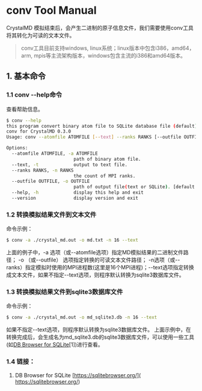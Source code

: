 # conv Tool Manual

CrystalMD 模拟结束后，会产生二进制的原子信息文件，我们需要使用conv工具将其转化为可读的文本文件。

> conv工具目前支持windows, linux系统；linux版本中包含i386，amd64， arm, mpis等主流架构版本，windows包含主流的i386和amd64版本。

## 1. 基本命令
### 1.1 conv --help命令
查看帮助信息。
```bash
$ conv --help
this program convert binary atom file to SQLite database file (default) or text file (by setting --text argument).
conv for CrystalMD 0.3.0
Usage: conv --atomfile ATOMFILE [--text] --ranks RANKS [--outfile OUTFILE]

Options:
  --atomfile ATOMFILE, -a ATOMFILE
                         path of binary atom file.
  --text, -t             output to text file.
  --ranks RANKS, -n RANKS
                         the count of MPI ranks.
  --outfile OUTFILE, -o OUTFILE
                         path of output file(text or SQLite). [default: md-atoms.db]
  --help, -h             display this help and exit
  --version              display version and exit
```

### 1.2 转换模拟结果文件到文本文件
命令示例：
```bash
$ conv -a ./crystal_md.out -o md.txt -n 16 --text
```
上面的例子中，-a 选项（或--atomfile选项）指定MD模拟结果的二进制文件路径； -o （或--outfile） 选项指定转换的可读文本文件路径； -n选项（或--ranks）指定模拟时使用的MPI进程数(这里是16个MPI进程)；--text选项指定转换成文本文件，如果不指定--text选项，则程序默认转换为sqlite3数据库文件。

### 1.3 转换模拟结果文件到sqlite3数据库文件
命令示例：
```bash
$ conv -a ./crystal_md.out -o md_sqlite3.db -n 16 --text
```
如果不指定--text选项，则程序默认转换为sqlite3数据库文件。
上面示例中，在转换完成后，会生成名为md_sqlite3.db的sqlite3数据库文件，可以使用一些工具(如[DB Browser for SQLite](https://sqlitebrowser.org/)[1])进行查看。

### 1.4 链接：
1. DB Browser for SQLite [https://sqlitebrowser.org/]( https://sqlitebrowser.org/)